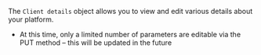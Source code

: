 The `Client details` object allows you to view and edit various details about your platform.

* At this time, only a limited number of parameters are editable via the PUT method – this will be updated in the future